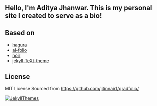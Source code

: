 ## Hello, I'm Aditya Jhanwar. This is my personal site I created to serve as a bio!

## Based on
- [hagura](https://github.com/sharu725/hagura)
- [al-folio](https://github.com/alshedivat/al-folio)
- [noir](https://github.com/essentialenemy/noir)
- [jekyll-TeXt-theme](https://github.com/kitian616/jekyll-TeXt-theme)

## License
MIT License
Sourced from https://github.com/jitinnair1/gradfolio/

[![JekyllThemes](https://img.shields.io/badge/featured%20on-JekyllThemes-red.svg)](https://jekyll-themes.com)
